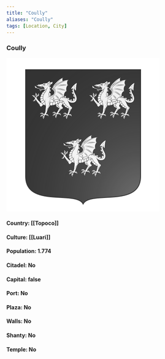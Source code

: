 ```yaml
---
title: "Coully"
aliases: "Coully"
tags: [Location, City]
---
```

### Coully
![](attachment/be235cc07f635ea31422270de4a8dba2.svg)

#### Country: [[Topoco]]

#### Culture: [[Luari]]

#### Population: 1.774

#### Citadel: No

#### Capital: false

#### Port: No

#### Plaza: No

#### Walls: No

#### Shanty: No

#### Temple: No

